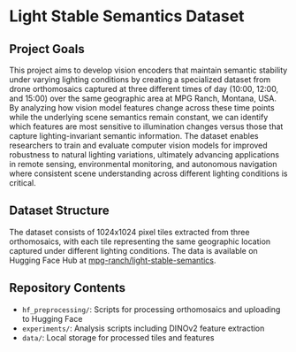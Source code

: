 # Light Stable Semantics Dataset

## Project Goals

This project aims to develop vision encoders that maintain semantic stability under varying lighting conditions by creating a specialized dataset from drone orthomosaics captured at three different times of day (10:00, 12:00, and 15:00) over the same geographic area at MPG Ranch, Montana, USA. By analyzing how vision model features change across these time points while the underlying scene semantics remain constant, we can identify which features are most sensitive to illumination changes versus those that capture lighting-invariant semantic information. The dataset enables researchers to train and evaluate computer vision models for improved robustness to natural lighting variations, ultimately advancing applications in remote sensing, environmental monitoring, and autonomous navigation where consistent scene understanding across different lighting conditions is critical.

## Dataset Structure

The dataset consists of 1024x1024 pixel tiles extracted from three orthomosaics, with each tile representing the same geographic location captured under different lighting conditions. The data is available on Hugging Face Hub at [mpg-ranch/light-stable-semantics](https://huggingface.co/datasets/mpg-ranch/light-stable-semantics).

## Repository Contents

- `hf_preprocessing/`: Scripts for processing orthomosaics and uploading to Hugging Face
- `experiments/`: Analysis scripts including DINOv2 feature extraction
- `data/`: Local storage for processed tiles and features